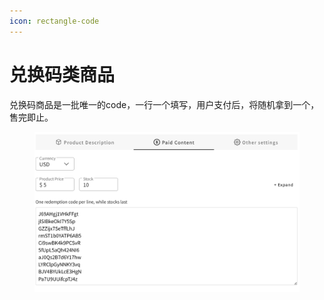```yaml
---
icon: rectangle-code
---
```


# 兑换码类商品

兑换码商品是一批唯一的code，一行一个填写，用户支付后，将随机拿到一个，售完即止。

<div align="left"><figure><img src="../.gitbook/assets/image (2) (1) (1).png" alt="" width="563"><figcaption></figcaption></figure></div>
